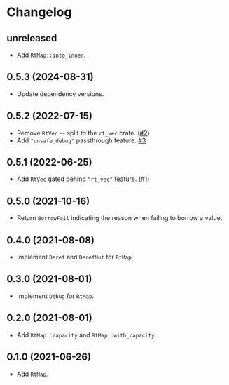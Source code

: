 # Changelog

## unreleased

* Add `RtMap::into_inner`.


## 0.5.3 (2024-08-31)

* Update dependency versions.


## 0.5.2 (2022-07-15)

* Remove `RtVec` -- split to the `rt_vec` crate. ([#2])
* Add `"unsafe_debug"` passthrough feature. [#3]

[#2]: https://github.com/azriel91/rt_map/pull/2
[#3]: https://github.com/azriel91/rt_map/pull/3
[`rt_vec`]: https://crates.io/crates/rt_vec


## 0.5.1 (2022-06-25)

* Add `RtVec` gated behind `"rt_vec"` feature. ([#1])

[#1]: https://github.com/azriel91/rt_map/pull/1


## 0.5.0 (2021-10-16)

* Return `BorrowFail` indicating the reason when failing to borrow a value.


## 0.4.0 (2021-08-08)

* Implement `Deref` and `DerefMut` for `RtMap`.


## 0.3.0 (2021-08-01)

* Implement `Debug` for `RtMap`.


## 0.2.0 (2021-08-01)

* Add `RtMap::capacity` and `RtMap::with_capacity`.


## 0.1.0 (2021-06-26)

* Add `RtMap`.
